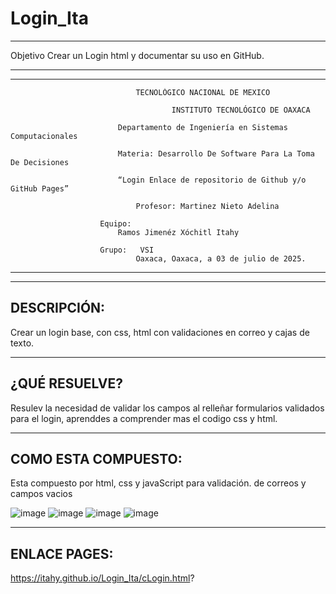 # Login_Ita

-----------------------------------------------------------------------------------------------------------------------------------------------------------------------------------

Objetivo Crear un Login html y documentar su uso en GitHub.

---------------------------------------------------------------------------------------------------------------------------------------------------------------------------------
---------------------------------------------------------------------------------------------------------------------------------------------------------------------------------

                  				TECNOLÓGICO NACIONAL DE MEXICO
                  
                               			INSTITUTO TECNOLÓGICO DE OAXACA			
                  
                  			Departamento de Ingeniería en Sistemas Computacionales
                  
                  			Materia: Desarrollo De Software Para La Toma De Decisiones
                     
                  			“Login Enlace de repositorio de Github y/o GitHub Pages”
                  
                  				Profesor: Martinez Nieto Adelina
                  	
                  		Equipo: 
                  			Ramos Jimenéz Xóchitl Itahy
                     
                  		Grupo:   VSI
                  				Oaxaca, Oaxaca, a 03 de julio de 2025.
                      
---------------------------------------------------------------------------------------------------------------------------------------------------------------------------------
---------------------------------------------------------------------------------------------------------------------------------------------------------------------------------
DESCRIPCIÓN: 
---------------------------------------------------------------------------------------------------------------------------------------------------------------------------------
Crear un login base, con css, html con validaciones en correo y cajas de texto.

------------------------------------------------------------------------------------------------------------------------------------------------------------------------------------------------------------------------------------------------------------------------------------------------------------------------------------------------------------------
¿QUÉ RESUELVE?
---------------------------------------------------------------------------------------------------------------------------------------------------------------------------------
Resulev la necesidad de validar los campos al relleñar formularios validados para el login, aprenddes a comprender mas el codigo css y html.

------------------------------------------------------------------------------------------------------------------------------------------------------------------------------------------------------------------------------------------------------------------------------------------------------------------------------------------------------------------
COMO ESTA COMPUESTO:
---------------------------------------------------------------------------------------------------------------------------------------------------------------------------------
Esta compuesto por html, css y javaScript para validación. de correos y campos vacios


![image](https://github.com/user-attachments/assets/777dbf27-1c92-4ef5-ae97-aeb4759e3a0a)
![image](https://github.com/user-attachments/assets/55bcd5f2-c12a-47d2-942a-c4e51764362f)
![image](https://github.com/user-attachments/assets/38b54a33-3223-4eea-93d0-2524ef6f39fd)
![image](https://github.com/user-attachments/assets/bcf29f6e-248d-4719-9bd6-a794edc03c38)

---------------------------------------------------------------------------------------------------------------------------------------------------------------------------------
ENLACE PAGES: 
---------------------------------------------------------------------------------------------------------------------------------------------------------------------------------
https://itahy.github.io/Login_Ita/cLogin.html?


















                    
